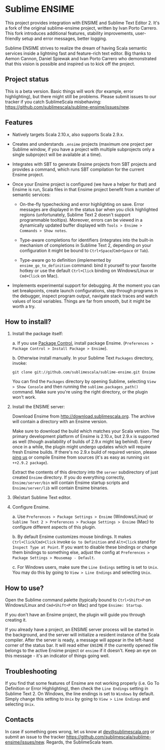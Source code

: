 # Sublime ENSIME

This project provides integration with ENSIME and Sublime Text Editor 2.
It's a fork of the original sublime-ensime project, written by Ivan Porto Carrero.
This fork introduces additional features, stability improvements, user-friendly setup and error messages,
better logging.

Sublime ENSIME strives to realize the dream of having Scala semantic services
inside a lightning fast and feature-rich text editor. Big thanks to Aemon Cannon,
Daniel Spiewak and Ivan Porto Carrero who demonstrated that this vision is possible
and inspired us to kick off the project.

## Project status

This is a beta version. Basic things will work (for example, error highlighting),
but there might still be problems. Please submit issues to our tracker
if you catch SublimeScala misbehaving: https://github.com/sublimescala/sublime-ensime/issues/new.

## Features

* Natively targets Scala 2.10.x, also supports Scala 2.9.x.

* Creates and understands `.ensime` projects (maximum one project per Sublime window,
  if you have a project with multiple subprojects only a single subproject will be available at a time).

* Integrates with SBT to generate Ensime projects from SBT projects and provides
  a command, which runs SBT compilation for the current Ensime project.

* Once your Ensime project is configured (we have a helper for that) and Ensime is run,
  Scala files in that Ensime project benefit from a number of semantic services:

    * On-the-fly typechecking and error highlighting on save. Error messages are displayed
      in the status bar when you click highlighted regions (unfortunately, Sublime Text 2 doesn't
      support programmable tooltips). Moreover, errors can be viewed in a dynamically updated buffer
      displayed with `Tools > Ensime > Commands > Show notes`.

    * Type-aware completions for identifiers (integrates into the built-in mechanism of completions
      in Sublime Text 2, depending on your configuration it might be bound to `Ctrl+Space`/`Cmd+Space` or `Tab`).

    * Type-aware go to definition (implemented by `ensime_go_to_definition` command: bind it yourself
      to your favorite hotkey or use the default `Ctrl+Click` binding on Windows/Linux or `Cmd+Click` on Mac).

* Implements experimental support for debugging. At the moment you can set breakpoints, create launch
  configurations, step through programs in the debugger, inspect program output, navigate stack traces
  and watch values of local variables. Things are far from smooth, but it might be worth a try.

## How to install?

1. Install the package itself:

    a. If you use [Package Control](http://wbond.net/sublime_packages/package_control), install package Ensime.
    (`Preferences > Package Control > Install Package > Ensime`).

    b. Otherwise install manually.
       In your Sublime Text `Packages` directory, invoke:

    ```
    git clone git://github.com/sublimescala/sublime-ensime.git Ensime
    ```

    You can find the `Packages` directory by opening Sublime, selecting `View > Show Console`
    and then running the `sublime.packages_path()` command.
    Make sure you're using the right directory, or the plugin won't work.

2. Install the ENSIME server:

    Download Ensime from http://download.sublimescala.org.
    The archive will contain a directory with an Ensime version.
    
    Make sure to download the build which matches your Scala version.
    The primary development platform of Ensime is 2.10.x, but 2.9.x is supported as well
    (though availability of builds of 2.9.x might lag behind). Every once in a while,
    the plugin might undergo updates which will require fresh Ensime builds. If there's
    no 2.9.x build of required version, please [ping us](https://github.com/sublimescala/sublime-ensime/issues/68)
    or compile Ensime from sources (it's as easy as running `sbt ++2.9.2 package`).

    Extract the contents of this directory into the `server` subdirectory
    of just created `Ensime` directory. If you do everything correctly,
    `Ensime/server/bin` will contain Ensime startup scripts and
    `Ensime/server/lib` will contain Ensime binaries.

3. (Re)start Sublime Text editor.

4. Configure Ensime.

    a. Use `Preferences > Package Settings > Ensime` (Windows/Linux) or
       `Sublime Text 2 > Preferences > Package Settings > Ensime` (Mac)
       to configure different aspects of this plugin.

    b. By default Ensime customizes mouse bindings. It makes
       `Ctrl+Click`/`Cmd+Click` invoke `Go to Definition` and `Alt+Click` stand for `Inspect Type at Point`.
       If you want to disable these bindings or change them bindings to something else,
       adjust the config at `Preferences > Package Settings > Mousemap - Default`.

    c. For Windows users, make sure the `Line Endings` setting is set to `Unix`.
       You may do this by going to `View > Line Endings` and selecting `Unix`.

## How to use?

Open the Sublime command palette (typically bound to `Ctrl+Shift+P` on Windows/Linux and `Cmd+Shift+P` on Mac) and type `Ensime: Startup`.

If you don't have an Ensime project, the plugin will guide you through creating it.

If you already have a project, an ENSIME server process will be started in the background,
and the server will initialize a resident instance of the Scala compiler.
After the server is ready, a message will appear in the left-hand corner of the status bar.
It will read either `ENSIME` if the currently opened file belongs to the active Ensime project
or `ensime` if it doesn't. Keep an eye on this message - it's an indicator of things going well.

## Troubleshooting

If you find that some features of Ensime are not working properly (i.e. Go To Definition or Error Highlighting), then check the `Line Endings` setting in Sublime Text 2.  On Windows, the line endings is set to `Windows` by default.  Simply change this setting to `Unix` by going to `View > Line Endings` and selecting `Unix`.

## Contacts

In case if something goes wrong, let us know at dev@sublimescala.org or
submit an issue to the tracker https://github.com/sublimescala/sublime-ensime/issues/new.
Regards, the SublimeScala team.
